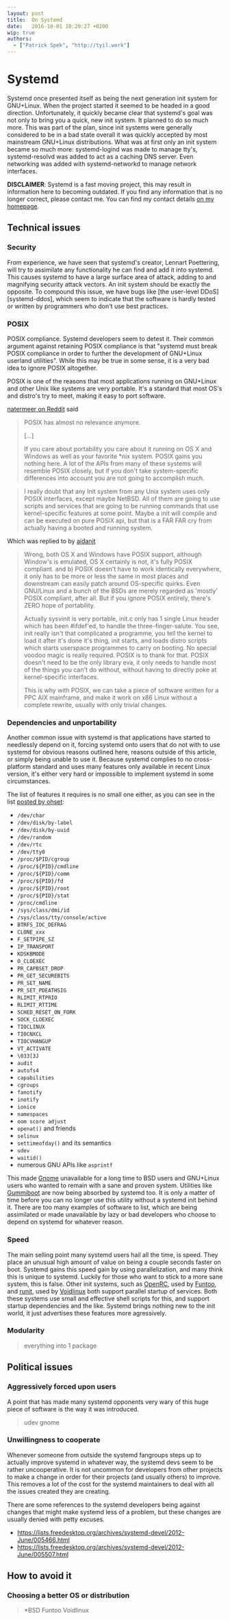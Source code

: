 ```yaml
---
layout: post
title:  On Systemd
date:   2016-10-01 10:20:27 +0200
wip: true
authors:
  - ["Patrick Spek", "http://tyil.work"]
---
```


# Systemd
Systemd once presented itself as being the next generation init system for
GNU+Linux. When the project started it seemed to be headed in a good direction.
Unfortunately, it quickly became clear that systemd's goal was not only to
bring you a quick, new init system.  It planned to do so much more.  This was
part of the plan, since init systems were generally considered to be in a bad
state overall it was quickly accepted by most mainstream GNU+Linux
distributions.  What was at first only an init system became so much more:
systemd-logind was made to manage tty's, systemd-resolvd was added to act as a
caching DNS server.  Even networking was added with systemd-networkd to manage
network interfaces.

**DISCLAIMER**: Systemd is a fast moving project, this may result in
information here to becoming outdated. If you find any information that is no
longer correct, please contact me. You can find my contact details [on my
homepage][tyil].

## Technical issues
### Security
From experience, we have seen that systemd's creator, Lennart Poettering, will
try to assimilate any functionality he can find and add it into systemd.  This
causes systemd to have a large surface area of attack, adding to and magnifying
security attack vectors. An init system should be exactly the opposite. To
compound this issue, we have bugs like [the user-level DDoS][systemd-ddos],
which seem to indicate that the software is hardly tested or written by
programmers who don't use best practices.

### POSIX
POSIX compliance. Systemd developers seem to detest it. Their common argument
against retaining POSIX compliance is that "systemd must break POSIX compliance
in order to further the development of GNU+Linux userland utilities". While
this may be true in some sense, it is a very bad idea to ignore POSIX
altogether.

POSIX is one of the reasons that most applications running on GNU+Linux and
other Unix like systems are very portable. It's a standard that most OS's and
distro's try to meet, making it easy to port software.

[natermeer on Reddit][reddit-natermeer] said
> POSIX has almost no relevance anymore.
>
> [...]
>
> If you care about portability you care about it running on OS X and Windows
> as well as your favorite \*nix system. POSIX gains you nothing here. A lot
> of the APIs from many of these systems will resemble POSIX closely, but if
> you don't take system-specific differences into account you are not going
> to accomplish much.

> I really doubt that any Init system from any Unix system uses only POSIX
> interfaces, except maybe NetBSD. All of them are going to use scripts and
> services that are going to be running commands that use kernel-specific
> features at some point. Maybe a init will compile and can be executed on
> pure POSIX api, but that is a FAR FAR cry from actually having a booted and
> running system.

Which was replied to by [aidanjt][reddit-aidanjt]
> Wrong, both OS X and Windows have POSIX support, although Window's is emulated,
> OS X certainly is not, it's fully POSIX compliant. and b) POSIX doesn't have to
> work identically everywhere, it only has to be more or less the same in most
> places and downstream can easily patch around OS-specific quirks. Even
> GNU/Linux and a bunch of the BSDs are merely regarded as 'mostly' POSIX
> compliant, after all. But if you ignore POSIX entirely, there's ZERO hope of
> portability.
>
> Actually sysvinit is very portable, init.c only has 1 single Linux header which
> has been #ifdef'ed, to handle the three-finger-salute. You see, init really
> isn't that complicated a programme, you tell the kernel to load it after it's
> done it's thing, init starts, and loads distro scripts which starts userspace
> programmes to carry on booting. No special voodoo magic is really required.
> POSIX is to thank for that. POSIX doesn't need to be the only library eva, it
> only needs to handle most of the things you can't do without, without having to
> directly poke at kernel-specific interfaces.
>
> This is why with POSIX, we can take a piece of software written for a PPC AIX
> mainframe, and make it work on x86 Linux without a complete rewrite, usually
> with only trivial changes.

### Dependencies and unportability
Another common issue with systemd is that applications have started to
needlessly depend on it, forcing systemd onto users that do not with to use
systemd for obvious reasons outlined here, reasons outside of this article, or
simply being unable to use it. Because systemd complies to no cross-platform
standard and uses many features only available in recent Linux version, it's
either very hard or impossible to implement systemd in some circumstances.

The list of features it requires is no small one either, as you can see in the
list [posted by ohset][reddit-ohet]:

- `/dev/char`
- `/dev/disk/by-label`
- `/dev/disk/by-uuid`
- `/dev/random`
- `/dev/rtc`
- `/dev/tty0`
- `/proc/$PID/cgroup`
- `/proc/${PID}/cmdline`
- `/proc/${PID}/comm`
- `/proc/${PID}/fd`
- `/proc/${PID}/root`
- `/proc/${PID}/stat`
- `/proc/cmdline`
- `/sys/class/dmi/id`
- `/sys/class/tty/console/active`
- `BTRFS_IOC_DEFRAG`
- `CLONE_xxx`
- `F_SETPIPE_SZ`
- `IP_TRANSPORT`
- `KDSKBMODE`
- `O_CLOEXEC`
- `PR_CAPBSET_DROP`
- `PR_GET_SECUREBITS`
- `PR_SET_NAME`
- `PR_SET_PDEATHSIG`
- `RLIMIT_RTPRIO`
- `RLIMIT_RTTIME`
- `SCHED_RESET_ON_FORK`
- `SOCK_CLOEXEC`
- `TIOCLINUX`
- `TIOCNXCL`
- `TIOCVHANGUP`
- `VT_ACTIVATE`
- `\033[3J`
- `audit`
- `autofs4`
- `capabilities`
- `cgroups`
- `fanotify`
- `inotify`
- `ionice`
- `namespaces`
- `oom score adjust`
- `openat()` and friends
- `selinux`
- `settimeofday()` and its semantics
- `udev`
- `waitid()`
- numerous GNU APIs like `asprintf`

This made [Gnome][gnome] unavailable for a long time to BSD users and GNU+Linux
users who wanted to remain with a sane and proven system. Utilities like
[Gummiboot][gummiboot] are now being absorbed by systemd too. It is only a
matter of time before you can no longer use this utility without a systemd init
behind it. There are too many examples of software to list, which are being
assimilated or made unavailable by lazy or bad developers who choose to depend
on systemd for whatever reason.

### Speed
The main selling point many systemd users hail all the time, is speed. They
place an unusual high amount of value on being a couple seconds faster on boot.
Systemd gains this speed gain by using parallelization, and many think this is
unique to systemd. Luckily for those who want to stick to a more sane system,
this is false. Other init systems, such as [OpenRC][openrc], used by
[Funtoo][funtoo], and [runit][runit], used by [Voidlinux][voidlinux] both
support parallel startup of services.  Both these systems use small and
effective shell scripts for this, and support startup dependencies and the
like. Systemd brings nothing new to the init world, it just advertises these
features more agressively.

### Modularity
> everything into 1 package

## Political issues
### Aggressively forced upon users
A point that has made many systemd opponents very wary of this huge piece of
software is the way it was introduced.

> udev
> gnome

### Unwillingness to cooperate
Whenever someone from outside the systemd fangroups steps up to actually
improve systemd in whatever way, the systemd devs seem to be rather
uncooperative. It is not uncommon for developers from other projects to make a
change in order for their projects (and usually others) to improve. This
removes a lot of the cost for the systemd maintainers to deal with all the
issues created they are creating.

There are some references to the systemd developers being against changes that
might make systemd less of a problem, but these changes are usually denied with
petty excuses.

- https://lists.freedesktop.org/archives/systemd-devel/2012-June/005466.html
- https://lists.freedesktop.org/archives/systemd-devel/2012-June/005507.html

## How to avoid it
### Choosing a better OS or distribution
> \*BSD
> Funtoo
> Voidlinux

[funtoo]: http://www.funtoo.org/Welcome
[gnome]: http://www.gnome.org/
[gummiboot]: https://en.wikipedia.org/wiki/Gummiboot_(software)
[openrc]: https://en.wikipedia.org/wiki/OpenRC
[reddit-aidanjt]: https://www.reddit.com/r/linux/comments/132gle/eli5_the_systemd_vs_initupstart_controversy/c72saay
[reddit-natermeer]: https://www.reddit.com/r/linux/comments/132gle/eli5_the_systemd_vs_initupstart_controversy/c70hrsq
[reddit-ohet]: https://www.reddit.com/r/linux/comments/132gle/eli5_the_systemd_vs_initupstart_controversy/c70cao2
[runit]: http://smarden.org/runit/
[systemd-dos]: https://github.com/systemd/systemd/blob/b8fafaf4a1cffd02389d61ed92ca7acb1b8c739c/src/core/manager.c#L1666
[tyil]: http://tyil.work
[voidlinux]: http://www.voidlinux.eu/


